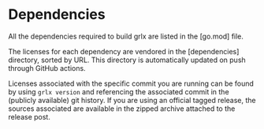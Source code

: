 # Dependencies

All the dependencies required to build grlx are listed in the [go.mod] file.

The licenses for each dependency are vendored in the [dependencies] directory, sorted by URL.
This directory is automatically updated on push through GitHub actions.

Licenses associated with the specific commit you are running can be found by using `grlx version` and referencing the associated commit in the (publicly available) git history.
If you are using an official tagged release, the sources associated are available in the zipped archive attached to the release post.

